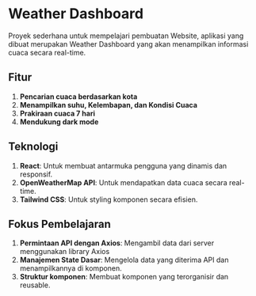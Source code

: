 # Weather Dashboard

Proyek sederhana untuk mempelajari pembuatan Website, aplikasi yang dibuat merupakan Weather Dashboard yang akan menampilkan informasi cuaca secara real-time.
## Fitur

1. **Pencarian cuaca berdasarkan kota**
2. **Menampilkan suhu, Kelembapan, dan Kondisi Cuaca**
3. **Prakiraan cuaca 7 hari**
4. **Mendukung dark mode**

## Teknologi

1. **React**: Untuk membuat antarmuka pengguna yang dinamis dan responsif.
2. **OpenWeatherMap API**: Untuk mendapatkan data cuaca secara real-time.
3. **Tailwind CSS**: Untuk styling komponen secara efisien.

## Fokus Pembelajaran

1. **Permintaan API dengan Axios**: Mengambil data dari server menggunakan library Axios
2. **Manajemen State Dasar**: Mengelola data yang diterima API dan menampilkannya di komponen.
3. **Struktur komponen**: Membuat komponen yang terorganisir dan reusable. 